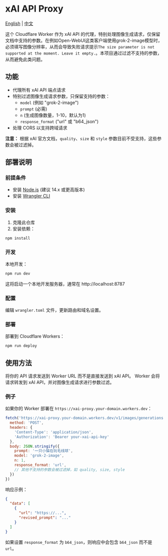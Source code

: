 # xAI API Proxy

[English](README-en.md) | [中文](README.md)

这个 Cloudflare Worker 作为 xAI API 的代理，特别处理图像生成请求，仅保留文档中支持的参数。在例如Open-WebUI这类客户端使用grok-2-image模型时，必须填写图像分辨率，从而会导致失败请求提示`The size parameter is not supported at the moment. Leave it empty.`。本项目通过过滤不支持的参数，从而避免此类问题。

## 功能

- 代理所有 xAI API 端点请求
- 特别过滤图像生成请求参数，只保留支持的参数：
  - `model` (例如 "grok-2-image")
  - `prompt` (必需)
  - `n` (生成图像数量，1-10，默认为1)
  - `response_format` ("url" 或 "b64_json")
- 处理 CORS 以支持跨域请求

**注意：** 根据 xAI 官方文档，`quality`、`size` 和 `style` 参数目前不受支持，这些参数会被过滤掉。

## 部署说明

### 前提条件

- 安装 [Node.js](https://nodejs.org/) (建议 14.x 或更高版本)
- 安装 [Wrangler CLI](https://developers.cloudflare.com/workers/wrangler/install-and-update/)

### 安装

1. 克隆此仓库
2. 安装依赖：

```bash
npm install
```

### 开发

本地开发：

```bash
npm run dev
```

这将启动一个本地开发服务器，通常在 http://localhost:8787

### 配置

编辑 `wrangler.toml` 文件，更新路由和域名设置。

### 部署

部署到 Cloudflare Workers：

```bash
npm run deploy
```

## 使用方法

将你的 API 请求发送到 Worker URL 而不是直接发送到 xAI API。
Worker 会将请求转发到 xAI API，并对图像生成请求进行参数过滤。

### 例子

如果你的 Worker 部署在 `https://xai-proxy.your-domain.workers.dev`：

```javascript
fetch('https://xai-proxy.your-domain.workers.dev/v1/images/generations', {
  method: 'POST',
  headers: {
    'Content-Type': 'application/json',
    'Authorization': 'Bearer your-xai-api-key'
  },
  body: JSON.stringify({
    prompt: '一只小猫在玩毛线球',
    model: 'grok-2-image',
    n: 1,
    response_format: 'url',
    // 其他不支持的参数会被过滤掉，如 quality, size, style
  })
})
```

响应示例：

```json
{
  "data": [
    {
      "url": "https://...",
      "revised_prompt": "..."
    }
  ]
}
```

如果设置 `response_format` 为 `b64_json`，则响应中会包含 `b64_json` 而不是 `url`。 